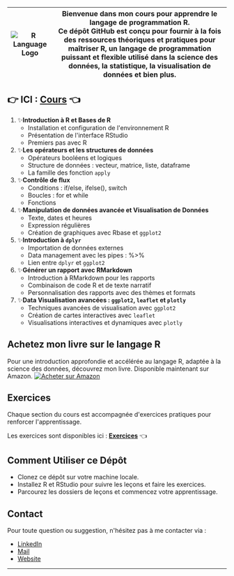 | ![R Language Logo](https://upload.wikimedia.org/wikipedia/commons/thumb/1/1b/R_logo.svg/724px-R_logo.svg.png) | **Bienvenue dans mon cours pour apprendre le langage de programmation R.**<br>Ce dépôt GitHub est conçu pour fournir à la fois des ressources théoriques et pratiques pour maîtriser R, un langage de programmation puissant et flexible utilisé dans la science des données, la statistique, la visualisation de données et bien plus. |
| --- | --- |

## 👉 ICI : [Cours](https://universdesdonnees.github.io/R-Introduction/cours/Cours.html) 👈

1. ✨**Introduction à R et Bases de R** 
   - Installation et configuration de l'environnement R
   - Présentation de l'interface RStudio
   - Premiers pas avec R
2. ✨**Les opérateurs et les structures de données** 
   - Opérateurs booléens et logiques 
   - Structure de données : vecteur, matrice, liste, dataframe
   - La famille des fonction  `apply` 
3. ✨**Contrôle de flux** 
   - Conditions : if/else, ifelse(), switch
   - Boucles : for et while
   - Fonctions 
4. ✨**Manipulation de données avancée et Visualisation de Données** 
   - Texte, dates et heures
   - Expression régulières
   - Création de graphiques avec Rbase et `ggplot2` 
5. ✨**Introduction à `dplyr`** 
   - Importation de données externes 
   - Data management avec les pipes : %>%
   - Lien entre `dplyr` et `ggplot2` 
6. ✨**Générer un rapport avec RMarkdown** 
   - Introduction à RMarkdown pour les rapports
   - Combinaison de code R et de texte narratif
   - Personnalisation des rapports avec des thèmes et formats 
7. ✨**Data Visualisation avancées : `ggplot2`, `leaflet` et `plotly`**
   - Techniques avancées de visualisation avec `ggplot2`
   - Création de cartes interactives avec `leaflet`
   - Visualisations interactives et dynamiques avec `plotly`

## Achetez mon livre sur le langage R

Pour une introduction approfondie et accélérée au langage R, adaptée à la science des données, découvrez mon livre. Disponible maintenant sur Amazon. 
[![Acheter sur Amazon](https://img.shields.io/badge/-Achetez%20sur%20Amazon-blue?style=for-the-badge&logo=amazon)](https://www.amazon.fr/Introduction-acc%C3%A9l%C3%A9r%C3%A9e-LANGAGE-pour-science/dp/B0CF4FRL9D/ref=sr_1_3?keywords=langage+r&qid=1704365700&sr=8-3)


## Exercices

Chaque section du cours est accompagnée d'exercices pratiques pour renforcer l'apprentissage. 

Les exercices sont disponibles ici : **[Exercices](https://github.com/universdesdonnees/R-Introduction/tree/main/exercices)** 👈

## Comment Utiliser ce Dépôt

- Clonez ce dépôt sur votre machine locale.
- Installez R et RStudio pour suivre les leçons et faire les exercices.
- Parcourez les dossiers de leçons et commencez votre apprentissage.

## Contact
Pour toute question ou suggestion, n'hésitez pas à me contacter via :
 
- [LinkedIn](https://www.linkedin.com/in/menyssacherifa/) 
- [Mail](cmenyssa@live.fr)
- [Website](https://mcherifaluron.com)

---
